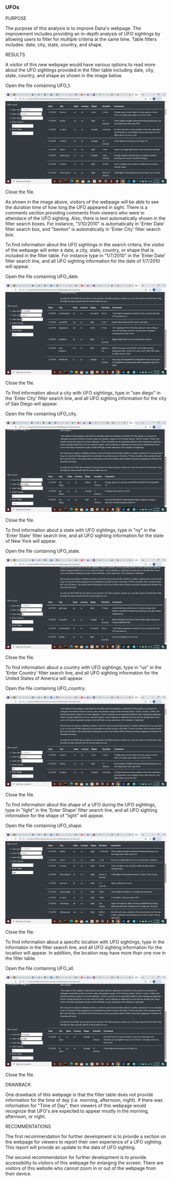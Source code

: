 ### UFOs

PURPOSE

The purpose of this analysis is to improve Dana's webpage. The improvement includes providing an in-depth analysis of UFO sightings by allowing users to filter for multiple criteria at the same time. Table filters includes: date, city, state, country, and shape.

RESULTS

A visitor of this new webpage would have various options to read more about the UFO sightings provided in the filter table including date, city, state, country, and shape as shown in the image below.

Open the file containing UFO_1.

![UFO_1](/UFOs/static/images/UFO_1.png)

Close the file.

As shown in the image above, visitors of the webpage will be able to see the duration time of how long the UFO appeared in sight. There is a comments section providing comments from viewers who were in attendace of the UFO sighting. Also, there is text automatically shown in the filter search boxes. For instance, "1/10/2010" is automatically in 'Enter Date' filter search box, and "benton" is automatically in 'Enter City' filter search box.

To find information about the UFO sightings in the search critera, the visitor of the webpage will enter a date, a city, state, country, or shape that is included in the filter table. For instance type in "1/7/2010" in the 'Enter Date' filter search line, and all UFO sighting information for the date of 1/7/2010 will appear.

Open the file containing UFO_date.

![UFO_1](/UFOs/static/images/UFO_date.png)

Close the file.

To find information about a city with UFO sightings, type in "san diego" in the 'Enter City' filter search line, and all UFO sighting information for the city of San Diego will appear.

Open the file containing UFO_city.

![UFO_1](/UFOs/static/images/UFO_city.png)

Close the file.

To find information about a state with UFO sightings, type in "ny" in the 'Enter State' filter search line, and all UFO sighting information for the state of New York will appear.

Open the file containing UFO_state.

![UFO_1](/UFOs/static/images/UFO_state.png)

Close the file.

To find information about a country with UFO sightings, type in "us" in the 'Enter Country' filter search line, and all UFO sighting information for the United States of America will appear.

Open the file containing UFO_country.

![UFO_1](/UFOs/static/images/UFO_country.png)

Close the file.

To find information about the shape of a UFO during the UFO sightings, type in "light" in the 'Enter Shape' filter search line, and all UFO sighting information for the shape of "light" will appear.

Open the file containing UFO_shape.

![UFO_1](/UFOs/static/images/UFO_shape.png)

Close the file.

To find information about a specific location with UFO sightings, type in the informaton in the filter search line, and all UFO sighting information for the location will appear. In addition, the location may have more than one row in the filter table. 

Open the file containing UFO_all.

![UFO_1](/UFOs/static/images/UFO_all.png)

Close the file.

DRAWBACK

One drawback of this webpage is that the filter table does not provide information for the time of day (i.e. morning, afternoon, night). If there was information for "Time
of Day", then viewers of this webpage would recognize that UFO's are expected to appear mostly in the morning, afternoon, or night. 

RECOMMENTATIONS

The first recommendation for further development is to provide a section on the webpage for viewers to report their own experience of a UFO sighting. This report will provide an update to the data of UFO sighting.

The second recommendation for further development is to provide accessibility to visitors of this webpage for enlarging the screen. There are visitors of this website who cannot zoom in or out of the webpage from their device. 
